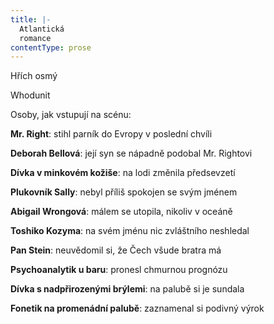 ```yaml
---
title: |-
  Atlantická
  romance
contentType: prose
---
```


Hřích osmý

Whodunit

Osoby, jak vstupují na scénu:

**Mr. Right**: stihl parník do Evropy v poslední chvíli

**Deborah Bellová**: její syn se nápadně podobal Mr. Rightovi

**Dívka v minkovém kožiše**: na lodi změnila předsevzetí

**Plukovník Sally**: nebyl příliš spokojen se svým jménem

**Abigail Wrongová**: málem se utopila, nikoliv v oceáně

**Toshiko Kozyma**: na svém jménu nic zvláštního neshledal

**Pan Stein**: neuvědomil si, že Čech všude bratra má

**Psychoanalytik u baru**: pronesl chmurnou prognózu

**Dívka s nadpřirozenými brýlemi**: na palubě si je sundala

**Fonetik na promenádní palubě**: zaznamenal si podivný výrok
